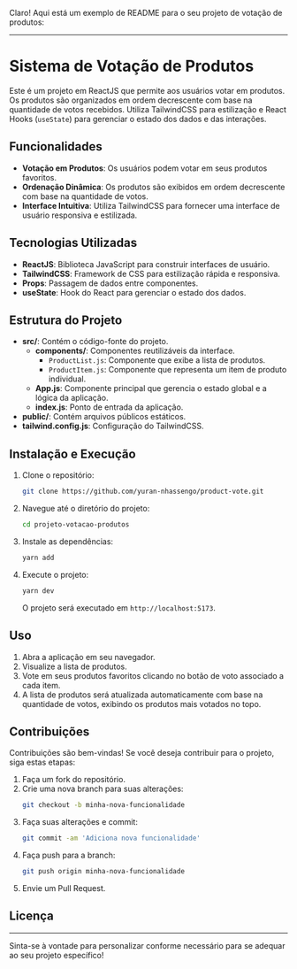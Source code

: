 Claro! Aqui está um exemplo de README para o seu projeto de votação de produtos:

---

# Sistema de Votação de Produtos

Este é um projeto em ReactJS que permite aos usuários votar em produtos. Os produtos são organizados em ordem decrescente com base na quantidade de votos recebidos. Utiliza TailwindCSS para estilização e React Hooks (`useState`) para gerenciar o estado dos dados e das interações.

## Funcionalidades

- **Votação em Produtos**: Os usuários podem votar em seus produtos favoritos.
- **Ordenação Dinâmica**: Os produtos são exibidos em ordem decrescente com base na quantidade de votos.
- **Interface Intuitiva**: Utiliza TailwindCSS para fornecer uma interface de usuário responsiva e estilizada.

## Tecnologias Utilizadas

- **ReactJS**: Biblioteca JavaScript para construir interfaces de usuário.
- **TailwindCSS**: Framework de CSS para estilização rápida e responsiva.
- **Props**: Passagem de dados entre componentes.
- **useState**: Hook do React para gerenciar o estado dos dados.

## Estrutura do Projeto

- **src/**: Contém o código-fonte do projeto.
  - **components/**: Componentes reutilizáveis da interface.
    - `ProductList.js`: Componente que exibe a lista de produtos.
    - `ProductItem.js`: Componente que representa um item de produto individual.
  - **App.js**: Componente principal que gerencia o estado global e a lógica da aplicação.
  - **index.js**: Ponto de entrada da aplicação.
- **public/**: Contém arquivos públicos estáticos.
- **tailwind.config.js**: Configuração do TailwindCSS.

## Instalação e Execução

1. Clone o repositório:
   ```bash
   git clone https://github.com/yuran-nhassengo/product-vote.git
   ```
2. Navegue até o diretório do projeto:
   ```bash
   cd projeto-votacao-produtos
   ```
3. Instale as dependências:
   ```bash
   yarn add
   ```
4. Execute o projeto:
   ```bash
   yarn dev
   ```

   O projeto será executado em `http://localhost:5173`.

## Uso

1. Abra a aplicação em seu navegador.
2. Visualize a lista de produtos.
3. Vote em seus produtos favoritos clicando no botão de voto associado a cada item.
4. A lista de produtos será atualizada automaticamente com base na quantidade de votos, exibindo os produtos mais votados no topo.

## Contribuições

Contribuições são bem-vindas! Se você deseja contribuir para o projeto, siga estas etapas:

1. Faça um fork do repositório.
2. Crie uma nova branch para suas alterações:
   ```bash
   git checkout -b minha-nova-funcionalidade
   ```
3. Faça suas alterações e commit:
   ```bash
   git commit -am 'Adiciona nova funcionalidade'
   ```
4. Faça push para a branch:
   ```bash
   git push origin minha-nova-funcionalidade
   ```
5. Envie um Pull Request.

## Licença



---

Sinta-se à vontade para personalizar conforme necessário para se adequar ao seu projeto específico!